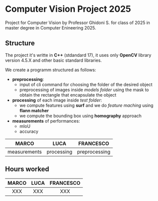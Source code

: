 # Computer Vision Project 2025
Project for Computer Vision by Professor Ghidoni S. for class of 2025 in master degree in Computer Enineering 2025.

## Structure
The project it's writte in **C++** (stdandard 17), it uses only **OpenCV** library version 4.5.X and other basic standard libraries.

We create a programm structured as follows:
- **preprocessing**:
    - input of cli command for choosing the folder of the desired object
    - preprocessing of images inside *models folder* using the mask to obtain the rectangle that encapsulate the object
- **processing** of each image inside *test folder*:
    - we compute features using **surf** and we do *feature maching* using **flann matcher** 
    - we compute the bounding box using **homography** approach
- **measurements** of performances:
    - mIoU 
    - accuracy

| MARCO | LUCA | FRANCESCO |
| :----: | :---: | :---: |
| measurements | processing | preprocessing

## Hours worked
| MARCO | LUCA | FRANCESCO |
| :----: | :---: | :---: |
| XXX  | XXX | XXX
